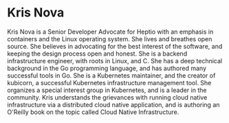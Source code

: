 # Kris Nova

Kris Nova is a Senior Developer Advocate for Heptio with an emphasis in containers and the Linux operating system. She lives and breathes open source. She believes in advocating for the best interest of the software, and keeping the design process open and honest. She is a backend infrastructure engineer, with roots in Linux, and C. She has a deep technical background in the Go programming language, and has authored many successful tools in Go. She is a Kubernetes maintainer, and the creator of kubicorn, a successful Kubernetes infrastructure management tool. She organizes a special interest group in Kubernetes, and is a leader in the community. Kris understands the grievances with running cloud native infrastructure via a distributed cloud native application, and is authoring an O'Reilly book on the topic called Cloud Native Infrastructure.
